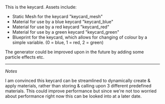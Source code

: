 This is the keycard. Assets include:

* Static Mesh for the keycard "keycard_mesh"
* Material for use by a blue keycard "keycard_blue"
* Material for use by a red keycard "keycard_red"
* Material for use by a green keycard "keycard_green"
* Blueprint for the keycard, which allows for changing of colour by a simple variable. (0 = blue, 1 = red, 2 = green)

The generator could be improved upon in the future by adding some particle effects etc.

---

*Notes*

I am convinced this keycard can be streamlined to dynamically create & apply materials, rather than storing & calling upon 3 different predefined materials. This could improve performance but since we're not too worried about performance right now this can be looked into at a later date.
